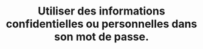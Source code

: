 ---
categories: category-nGkbk6oSlC5_p3eqoXX2o
goodPractices:
- good-practice-Od3O3lXkWVuYUpViRI6Px
risks:
- Utiliser des informations confidentielles ou personnelles dans son mot de passe.
title: Utiliser des informations confidentielles ou personnelles dans son mot de passe.
uuid: vulnerability-CkRV5VMx0Sz4MlOXFNrs0
visibleInCms: true
---